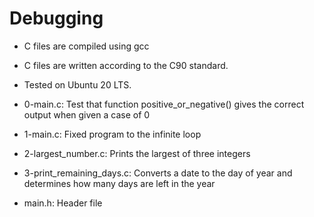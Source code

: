 # Debugging

- C files are compiled using gcc
- C files are written according to the C90 standard.
- Tested on Ubuntu 20 LTS.


- 0-main.c: Test that function positive_or_negative() gives the correct output when given a case of 0

- 1-main.c: Fixed program to the infinite loop

- 2-largest_number.c: Prints the largest of three integers

- 3-print_remaining_days.c: Converts a date to the day of year and determines how many days are left in the year

- main.h: Header file
